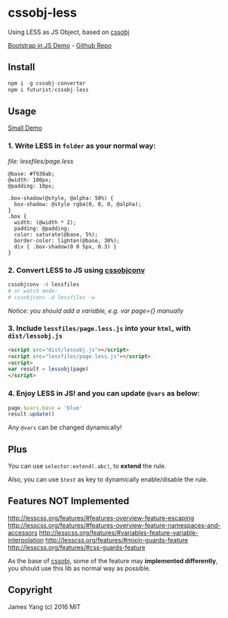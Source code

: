 # cssobj-less

Using LESS as JS Object, based on [cssobj](https://github.com/cssobj/cssobj)

[Bootstrap in JS Demo](https://futurist.github.io/cssobj-less/) - [Github Repo](https://github.com/futurist/cssobj-less)

## Install

``` javascript
npm i -g cssobj-converter
npm i futurist/cssobj-less
```

## Usage

[Small Demo](https://futurist.github.io/cssobj-less/test/)

### 1. Write LESS in `folder` as your normal way:

*file: lessfiles/page.less*

``` less
@base: #f938ab;
@width: 100px;
@padding: 10px;

.box-shadow(@style, @alpha: 50%) {
  box-shadow: @style rgba(0, 0, 0, @alpha);
}
.box {
  width: (@width * 2);
  padding: @padding;
  color: saturate(@base, 5%);
  border-color: lighten(@base, 30%);
  div { .box-shadow(0 0 5px, 0.3) }
}
```

### 2. Convert LESS to JS using [cssobjconv](https://github.com/cssobj/cssobj-converter)

``` bash
cssobjconv -d lessfiles
# or watch mode:
# cssobjconv -d lessfiles -w
```

*Notice: you should add a variable, e.g. var page={} manually*

### 3. Include `lessfiles/page.less.js` into your `html`, with `dist/lessobj.js`

``` html
<script src="dist/lessobj.js"></script>
<script src="lessfiles/page.less.js"></script>
<script>
var result = lessobj(page)
</script>
```

### 4. Enjoy LESS in JS! and you can update `@vars` as below:

``` javascript
page.$vars.base = 'blue'
result.update()
```

Any `@vars` can be changed dynamically!

## Plus

You can use `selector:extend(.abc)`, to **extend** the rule.

Also, you can use `$test` as key to dynamically enable/disable the rule.


## Features NOT Implemented

http://lesscss.org/features/#features-overview-feature-escaping
http://lesscss.org/features/#features-overview-feature-namespaces-and-accessors
http://lesscss.org/features/#variables-feature-variable-interpolation
http://lesscss.org/features/#mixin-guards-feature
http://lesscss.org/features/#css-guards-feature

As the base of [cssobj](https://github.com/cssobj/cssobj), some of the feature may **implemented differently**, you should use this lib as normal way as possible.

## Copyright

James Yang (c) 2016 MIT
